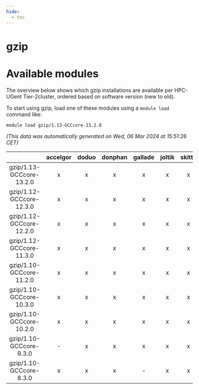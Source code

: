 ```yaml
---
hide:
  - toc
---
```


gzip
====

# Available modules


The overview below shows which gzip installations are available per HPC-UGent Tier-2cluster, ordered based on software version (new to old).

To start using gzip, load one of these modules using a `module load` command like:

```shell
module load gzip/1.13-GCCcore-13.2.0
```

*(This data was automatically generated on Wed, 06 Mar 2024 at 15:51:26 CET)*  

| |accelgor|doduo|donphan|gallade|joltik|skitty|
| :---: | :---: | :---: | :---: | :---: | :---: | :---: |
|gzip/1.13-GCCcore-13.2.0|x|x|x|x|x|x|
|gzip/1.12-GCCcore-12.3.0|x|x|x|x|x|x|
|gzip/1.12-GCCcore-12.2.0|x|x|x|x|x|x|
|gzip/1.12-GCCcore-11.3.0|x|x|x|x|x|x|
|gzip/1.10-GCCcore-11.2.0|x|x|x|x|x|x|
|gzip/1.10-GCCcore-10.3.0|x|x|x|x|x|x|
|gzip/1.10-GCCcore-10.2.0|x|x|x|x|x|x|
|gzip/1.10-GCCcore-9.3.0|-|x|x|x|x|x|
|gzip/1.10-GCCcore-8.3.0|x|x|x|-|x|x|
